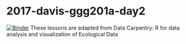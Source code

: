 # 2017-davis-ggg201a-day2
[![Binder](https://mybinder.org/badge.svg)](https://mybinder.org/v2/gh/ngs-docs/2017-davis-ggg201a-day2)
These lessons are adapted from Data Carpentry: R for data analysis and visualization of Ecological Data
